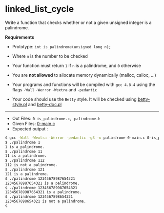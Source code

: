 # linked_list_cycle
Write a function that checks whether or not a given unsigned integer is a palindrome.

**Requirements**
- Prototype: `int is_palindrome(unsigned long n);`
- Where `n` is the number to be checked
- Your function must return `1` if `n` is a palindrome, and `0` otherwise
- You are **not allowed** to allocate memory dynamically (malloc, calloc, …)

- Your programs and functions will be compiled with `gcc 4.8.4` using the flags `-Wall` `-Werror` `-Wextra` and `-pedantic`
- Your code should use the `Betty` style. It will be checked using [betty-style.pl](https://github.com/hs-hq/Betty/blob/master/betty-style.pl "betty-style.pl") and [betty-doc.pl](https://github.com/hs-hq/Betty/blob/master/betty-doc.pl "betty-doc.pl")

---
- Out Files: `0-is_palindrome.c, palindrome.h`
- Given Files: [0-main.c](0-main.c)
- Expected output :
```sh
$ gcc -Wall -Wextra -Werror -pedantic -g3 -o palindrome 0-main.c 0-is_palindrome.c
$ ./palindrome 1
1 is a palindrome.
$ ./palindrome 11
11 is a palindrome.
$ ./palindrome 112
112 is not a palindrome.
$ ./palindrome 121
121 is a palindrome.
$ ./palindrome 12345678987654321
12345678987654321 is a palindrome.
$ ./palindrome 123456789987654321
123456789987654321 is a palindrome.
$ ./palindrome 1234567898654321
1234567898654321 is not a palindrome.
$
```